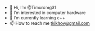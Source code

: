 - 👋 Hi, I’m @Timuromg31
- 👀 I’m interested in computer hardware
- 🌱 I’m currently learning c++
- 📫 How to reach me tkikhov@gmail.com
